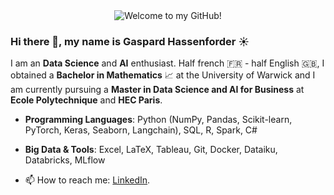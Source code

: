 <div style="text-align: center;">
<img src="https://readme-typing-svg.demolab.com/?lines=Welcome+to+my+GitHub+!;Hope+you+will+like+it+!;I+would+love+to+chat+%3A%29&font=Fira%20Code&center=true&width=380&height=50&duration=4000&pause=1000" alt="Welcome to my GitHub!">
</div>



### Hi there 👋, my name is Gaspard Hassenforder ☀️

I am an **Data Science** and **AI** enthusiast. Half french 🇫🇷 - half English 🇬🇧, I obtained a **Bachelor in Mathematics** 📈 at the University of Warwick and I am currently pursuing a **Master in Data Science and AI for Business** at **Ecole Polytechnique** and **HEC Paris**.


- **Programming Languages**: Python (NumPy, Pandas, Scikit-learn, PyTorch, Keras, Seaborn, Langchain), SQL, R, Spark, C# 
- **Big Data & Tools**: Excel, LaTeX, Tableau, Git, Docker, Dataiku, Databricks, MLflow


- 📫 How to reach me: [LinkedIn](https://www.linkedin.com/in/gaspard-hassenforder-554431225/).
  
